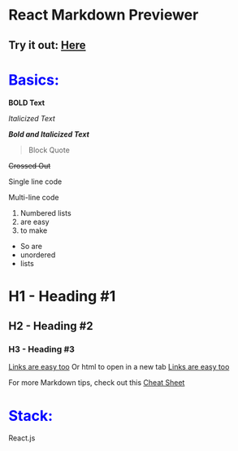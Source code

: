 # React Markdown Previewer

## Try it out: <a href="https://rproderick.github.io/react-markdown-previewer/" target="_blank">Here</a>

# **<span style="color:blue">Basics:</span>**

**BOLD Text**

*Italicized Text*

**_Bold and Italicized Text_**

> Block Quote

~~Crossed Out~~

Single line code

Multi-line code

1. Numbered lists
2. are easy
3. to make

- So are
- unordered
- lists

# H1 - Heading #1
## H2 - Heading #2
### H3 - Heading #3

[Links are easy too](https://github.com/RpRoderick) Or html to open in a new tab <a href="https://github.com/RpRoderick" target="_blank">Links are easy too</a>

For more Markdown tips, check out this <a href="https://www.markdownguide.org/cheat-sheet/" target="_blank">Cheat Sheet</a>

# **<span style="color:blue">Stack:</span>**

React.js

